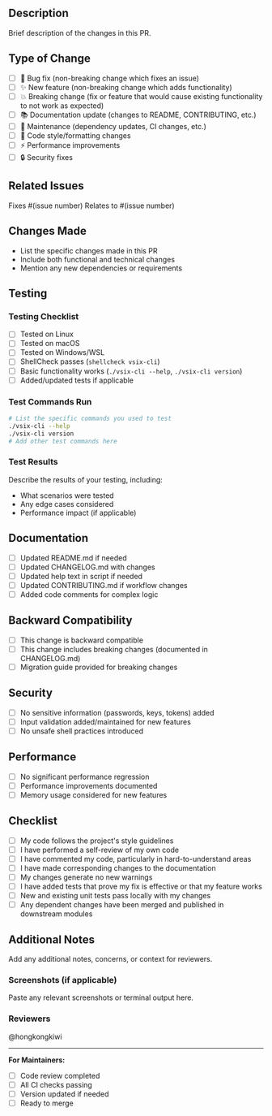 ## Description

Brief description of the changes in this PR.

## Type of Change

- [ ] 🐛 Bug fix (non-breaking change which fixes an issue)
- [ ] ✨ New feature (non-breaking change which adds functionality)
- [ ] 💥 Breaking change (fix or feature that would cause existing functionality to not work as expected)
- [ ] 📚 Documentation update (changes to README, CONTRIBUTING, etc.)
- [ ] 🔧 Maintenance (dependency updates, CI changes, etc.)
- [ ] 🎨 Code style/formatting changes
- [ ] ⚡ Performance improvements
- [ ] 🔒 Security fixes

## Related Issues

Fixes #(issue number)
Relates to #(issue number)

## Changes Made

- List the specific changes made in this PR
- Include both functional and technical changes
- Mention any new dependencies or requirements

## Testing

### Testing Checklist

- [ ] Tested on Linux
- [ ] Tested on macOS  
- [ ] Tested on Windows/WSL
- [ ] ShellCheck passes (`shellcheck vsix-cli`)
- [ ] Basic functionality works (`./vsix-cli --help`, `./vsix-cli version`)
- [ ] Added/updated tests if applicable

### Test Commands Run

```bash
# List the specific commands you used to test
./vsix-cli --help
./vsix-cli version
# Add other test commands here
```

### Test Results

Describe the results of your testing, including:
- What scenarios were tested
- Any edge cases considered
- Performance impact (if applicable)

## Documentation

- [ ] Updated README.md if needed
- [ ] Updated CHANGELOG.md with changes
- [ ] Updated help text in script if needed
- [ ] Updated CONTRIBUTING.md if workflow changes
- [ ] Added code comments for complex logic

## Backward Compatibility

- [ ] This change is backward compatible
- [ ] This change includes breaking changes (documented in CHANGELOG.md)
- [ ] Migration guide provided for breaking changes

## Security

- [ ] No sensitive information (passwords, keys, tokens) added
- [ ] Input validation added/maintained for new features
- [ ] No unsafe shell practices introduced

## Performance

- [ ] No significant performance regression
- [ ] Performance improvements documented
- [ ] Memory usage considered for new features

## Checklist

- [ ] My code follows the project's style guidelines
- [ ] I have performed a self-review of my own code
- [ ] I have commented my code, particularly in hard-to-understand areas
- [ ] I have made corresponding changes to the documentation
- [ ] My changes generate no new warnings
- [ ] I have added tests that prove my fix is effective or that my feature works
- [ ] New and existing unit tests pass locally with my changes
- [ ] Any dependent changes have been merged and published in downstream modules

## Additional Notes

Add any additional notes, concerns, or context for reviewers.

### Screenshots (if applicable)

Paste any relevant screenshots or terminal output here.

### Reviewers

@hongkongkiwi <!-- Add specific reviewers if needed -->

---

**For Maintainers:**

- [ ] Code review completed
- [ ] All CI checks passing
- [ ] Version updated if needed
- [ ] Ready to merge 